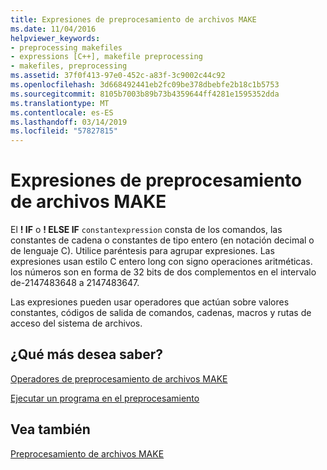 ```yaml
---
title: Expresiones de preprocesamiento de archivos MAKE
ms.date: 11/04/2016
helpviewer_keywords:
- preprocessing makefiles
- expressions [C++], makefile preprocessing
- makefiles, preprocessing
ms.assetid: 37f0f413-97e0-452c-a83f-3c9002c44c92
ms.openlocfilehash: 3d668492441eb2fc09be378dbebfe2b18c1b5753
ms.sourcegitcommit: 8105b7003b89b73b4359644ff4281e1595352dda
ms.translationtype: MT
ms.contentlocale: es-ES
ms.lasthandoff: 03/14/2019
ms.locfileid: "57827815"
---
```

# <a name="expressions-in-makefile-preprocessing"></a>Expresiones de preprocesamiento de archivos MAKE

El **! IF** o **! ELSE IF** `constantexpression` consta de los comandos, las constantes de cadena o constantes de tipo entero (en notación decimal o de lenguaje C). Utilice paréntesis para agrupar expresiones. Las expresiones usan estilo C entero long con signo operaciones aritméticas. los números son en forma de 32 bits de dos complementos en el intervalo de-2147483648 a 2147483647.

Las expresiones pueden usar operadores que actúan sobre valores constantes, códigos de salida de comandos, cadenas, macros y rutas de acceso del sistema de archivos.

## <a name="what-do-you-want-to-know-more-about"></a>¿Qué más desea saber?

[Operadores de preprocesamiento de archivos MAKE](makefile-preprocessing-operators.md)

[Ejecutar un programa en el preprocesamiento](executing-a-program-in-preprocessing.md)

## <a name="see-also"></a>Vea también

[Preprocesamiento de archivos MAKE](makefile-preprocessing.md)
